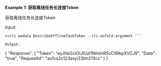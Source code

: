 **Example 1: 获取离线任务长连接Token**

获取离线任务长连接Token

Input: 

```
tccli wedata DescribeOfflineTaskToken --cli-unfold-argument ```

Output: 
```
{
    "Response": {
        "Token": "eyJhbGciOiJIUzI1NiIsInR5cCI6IkpXVCJ9",
        "Data": "true",
        "RequestId": "as1cs2c123asyi23bh213cc"
    }
}
```

